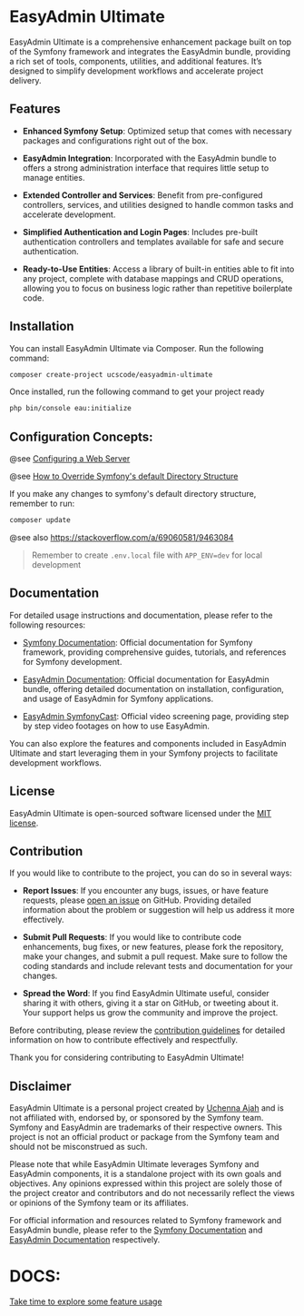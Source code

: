 # EasyAdmin Ultimate

EasyAdmin Ultimate is a comprehensive enhancement package built on top of the Symfony framework and integrates the EasyAdmin bundle, providing a rich set of tools, components, utilities, and additional features. It’s designed to simplify development workflows and accelerate project delivery.

## Features

- **Enhanced Symfony Setup**: Optimized setup that comes with necessary packages and configurations right out of the box.

- **EasyAdmin Integration**: Incorporated with the EasyAdmin bundle to offers a strong administration interface that requires little setup to manage entities.

- **Extended Controller and Services**: Benefit from pre-configured controllers, services, and utilities designed to handle common tasks and accelerate development.

- **Simplified Authentication and Login Pages**: Includes pre-built authentication controllers and templates available for safe and secure authentication.

- **Ready-to-Use Entities**: Access a library of built-in entities able to fit into any project, complete with database mappings and CRUD operations, allowing you to focus on business logic rather than repetitive boilerplate code.

## Installation

You can install EasyAdmin Ultimate via Composer. Run the following command:

```bash
composer create-project ucscode/easyadmin-ultimate
```

Once installed, run the following command to get your project ready

```bash
php bin/console eau:initialize
```

## Configuration Concepts:

@see [Configuring a Web Server](https://symfony.com/doc/current/setup/web_server_configuration.html)

@see [How to Override Symfony's default Directory Structure](https://symfony.com/doc/current/configuration/override_dir_structure.html#override-the-public-directory)

If you make any changes to symfony's default directory structure, remember to run:

```bash
composer update 
```

@see also https://stackoverflow.com/a/69060581/9463084

> Remember to create `.env.local` file with `APP_ENV=dev` for local development

## Documentation

For detailed usage instructions and documentation, please refer to the following resources:

- [Symfony Documentation](https://symfony.com/doc/current/index.html): Official documentation for Symfony framework, providing comprehensive guides, tutorials, and references for Symfony development.

- [EasyAdmin Documentation](https://symfony.com/doc/current/bundles/EasyAdminBundle/index.html): Official documentation for EasyAdmin bundle, offering detailed documentation on installation, configuration, and usage of EasyAdmin for Symfony applications.

- [EasyAdmin SymfonyCast](https://symfonycasts.com/screencast/easyadminbundle/install): Official video screening page, providing step by step video footages on how to use EasyAdmin.

You can also explore the features and components included in EasyAdmin Ultimate and start leveraging them in your Symfony projects to facilitate development workflows.

## License

EasyAdmin Ultimate is open-sourced software licensed under the [MIT license](https://opensource.org/licenses/MIT).

## Contribution

If you would like to contribute to the project, you can do so in several ways:

- **Report Issues**: If you encounter any bugs, issues, or have feature requests, please [open an issue](https://github.com/ucscode/easyadmin-ultimate/issues) on GitHub. Providing detailed information about the problem or suggestion will help us address it more effectively.

- **Submit Pull Requests**: If you would like to contribute code enhancements, bug fixes, or new features, please fork the repository, make your changes, and submit a pull request. Make sure to follow the coding standards and include relevant tests and documentation for your changes.

- **Spread the Word**: If you find EasyAdmin Ultimate useful, consider sharing it with others, giving it a star on GitHub, or tweeting about it. Your support helps us grow the community and improve the project.

Before contributing, please review the [contribution guidelines](CONTRIBUTING.md) for detailed information on how to contribute effectively and respectfully.

Thank you for considering contributing to EasyAdmin Ultimate!

## Disclaimer

EasyAdmin Ultimate is a personal project created by [Uchenna Ajah](http://ucscode.com) and is not affiliated with, endorsed by, or sponsored by the Symfony team. Symfony and EasyAdmin are trademarks of their respective owners. This project is not an official product or package from the Symfony team and should not be misconstrued as such.

Please note that while EasyAdmin Ultimate leverages Symfony and EasyAdmin components, it is a standalone project with its own goals and objectives. Any opinions expressed within this project are solely those of the project creator and contributors and do not necessarily reflect the views or opinions of the Symfony team or its affiliates.

For official information and resources related to Symfony framework and EasyAdmin bundle, please refer to the [Symfony Documentation](https://symfony.com/doc/current/index.html) and [EasyAdmin Documentation](https://symfony.com/doc/current/bundles/EasyAdminBundle/index.html) respectively.

# DOCS:

[Take time to explore some feature usage](./docs/index.md)
